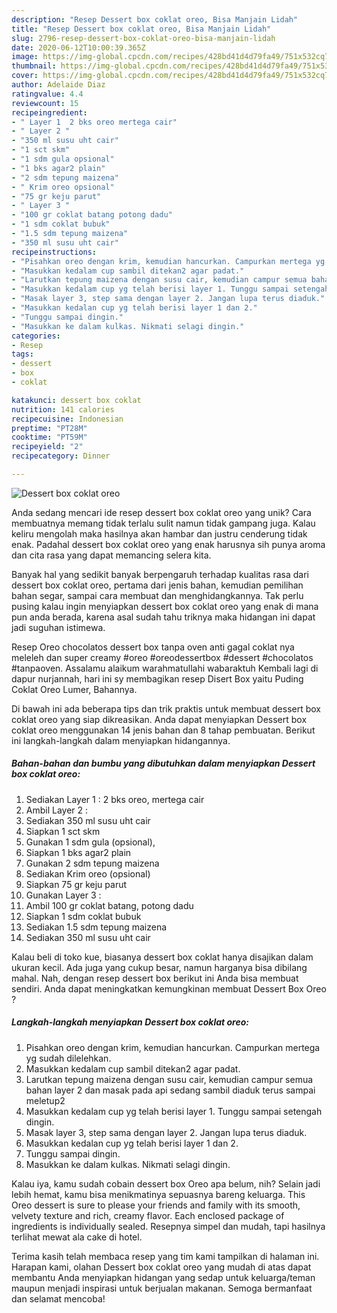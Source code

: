 ```yaml
---
description: "Resep Dessert box coklat oreo, Bisa Manjain Lidah"
title: "Resep Dessert box coklat oreo, Bisa Manjain Lidah"
slug: 2796-resep-dessert-box-coklat-oreo-bisa-manjain-lidah
date: 2020-06-12T10:00:39.365Z
image: https://img-global.cpcdn.com/recipes/428bd41d4d79fa49/751x532cq70/dessert-box-coklat-oreo-foto-resep-utama.jpg
thumbnail: https://img-global.cpcdn.com/recipes/428bd41d4d79fa49/751x532cq70/dessert-box-coklat-oreo-foto-resep-utama.jpg
cover: https://img-global.cpcdn.com/recipes/428bd41d4d79fa49/751x532cq70/dessert-box-coklat-oreo-foto-resep-utama.jpg
author: Adelaide Diaz
ratingvalue: 4.4
reviewcount: 15
recipeingredient:
- " Layer 1  2 bks oreo mertega cair"
- " Layer 2 "
- "350 ml susu uht cair"
- "1 sct skm"
- "1 sdm gula opsional"
- "1 bks agar2 plain"
- "2 sdm tepung maizena"
- " Krim oreo opsional"
- "75 gr keju parut"
- " Layer 3 "
- "100 gr coklat batang potong dadu"
- "1 sdm coklat bubuk"
- "1.5 sdm tepung maizena"
- "350 ml susu uht cair"
recipeinstructions:
- "Pisahkan oreo dengan krim, kemudian hancurkan. Campurkan mertega yg sudah dilelehkan."
- "Masukkan kedalam cup sambil ditekan2 agar padat."
- "Larutkan tepung maizena dengan susu cair, kemudian campur semua bahan layer 2 dan masak pada api sedang sambil diaduk terus sampai meletup2"
- "Masukkan kedalam cup yg telah berisi layer 1. Tunggu sampai setengah dingin."
- "Masak layer 3, step sama dengan layer 2. Jangan lupa terus diaduk."
- "Masukkan kedalan cup yg telah berisi layer 1 dan 2."
- "Tunggu sampai dingin."
- "Masukkan ke dalam kulkas. Nikmati selagi dingin."
categories:
- Resep
tags:
- dessert
- box
- coklat

katakunci: dessert box coklat 
nutrition: 141 calories
recipecuisine: Indonesian
preptime: "PT28M"
cooktime: "PT59M"
recipeyield: "2"
recipecategory: Dinner

---
```



![Dessert box coklat oreo](https://img-global.cpcdn.com/recipes/428bd41d4d79fa49/751x532cq70/dessert-box-coklat-oreo-foto-resep-utama.jpg)

Anda sedang mencari ide resep dessert box coklat oreo yang unik? Cara membuatnya memang tidak terlalu sulit namun tidak gampang juga. Kalau keliru mengolah maka hasilnya akan hambar dan justru cenderung tidak enak. Padahal dessert box coklat oreo yang enak harusnya sih punya aroma dan cita rasa yang dapat memancing selera kita.

Banyak hal yang sedikit banyak berpengaruh terhadap kualitas rasa dari dessert box coklat oreo, pertama dari jenis bahan, kemudian pemilihan bahan segar, sampai cara membuat dan menghidangkannya. Tak perlu pusing kalau ingin menyiapkan dessert box coklat oreo yang enak di mana pun anda berada, karena asal sudah tahu triknya maka hidangan ini dapat jadi suguhan istimewa.

Resep Oreo chocolatos dessert box tanpa oven anti gagal coklat nya meleleh dan super creamy #oreo #oreodessertbox #dessert #chocolatos #tanpaoven. Assalamu alaikum warahmatullahi wabaraktuh Kembali lagi di dapur nurjannah, hari ini sy membagikan resep Disert Box yaitu Puding Coklat Oreo Lumer, Bahannya.


Di bawah ini ada beberapa tips dan trik praktis untuk membuat dessert box coklat oreo yang siap dikreasikan. Anda dapat menyiapkan Dessert box coklat oreo menggunakan 14 jenis bahan dan 8 tahap pembuatan. Berikut ini langkah-langkah dalam menyiapkan hidangannya.

<!--inarticleads1-->

##### Bahan-bahan dan bumbu yang dibutuhkan dalam menyiapkan Dessert box coklat oreo:

1. Sediakan  Layer 1 : 2 bks oreo, mertega cair
1. Ambil  Layer 2 :
1. Sediakan 350 ml susu uht cair
1. Siapkan 1 sct skm
1. Gunakan 1 sdm gula (opsional),
1. Siapkan 1 bks agar2 plain
1. Gunakan 2 sdm tepung maizena
1. Sediakan  Krim oreo (opsional)
1. Siapkan 75 gr keju parut
1. Gunakan  Layer 3 :
1. Ambil 100 gr coklat batang, potong dadu
1. Siapkan 1 sdm coklat bubuk
1. Sediakan 1.5 sdm tepung maizena
1. Sediakan 350 ml susu uht cair


Kalau beli di toko kue, biasanya dessert box coklat hanya disajikan dalam ukuran kecil. Ada juga yang cukup besar, namun harganya bisa dibilang mahal. Nah, dengan resep dessert box berikut ini Anda bisa membuat sendiri. Anda dapat meningkatkan kemungkinan membuat Dessert Box Oreo ? 

<!--inarticleads2-->

##### Langkah-langkah menyiapkan Dessert box coklat oreo:

1. Pisahkan oreo dengan krim, kemudian hancurkan. Campurkan mertega yg sudah dilelehkan.
1. Masukkan kedalam cup sambil ditekan2 agar padat.
1. Larutkan tepung maizena dengan susu cair, kemudian campur semua bahan layer 2 dan masak pada api sedang sambil diaduk terus sampai meletup2
1. Masukkan kedalam cup yg telah berisi layer 1. Tunggu sampai setengah dingin.
1. Masak layer 3, step sama dengan layer 2. Jangan lupa terus diaduk.
1. Masukkan kedalan cup yg telah berisi layer 1 dan 2.
1. Tunggu sampai dingin.
1. Masukkan ke dalam kulkas. Nikmati selagi dingin.


Kalau iya, kamu sudah cobain dessert box Oreo apa belum, nih? Selain jadi lebih hemat, kamu bisa menikmatinya sepuasnya bareng keluarga. This Oreo dessert is sure to please your friends and family with its smooth, velvety texture and rich, creamy flavor. Each enclosed package of ingredients is individually sealed. Resepnya simpel dan mudah, tapi hasilnya terlihat mewat ala cake di hotel. 

Terima kasih telah membaca resep yang tim kami tampilkan di halaman ini. Harapan kami, olahan Dessert box coklat oreo yang mudah di atas dapat membantu Anda menyiapkan hidangan yang sedap untuk keluarga/teman maupun menjadi inspirasi untuk berjualan makanan. Semoga bermanfaat dan selamat mencoba!
